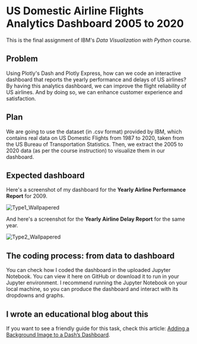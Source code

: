 # US Domestic Airline Flights Analytics Dashboard 2005 to 2020
This is the final assignment of IBM's _Data Visualization with Python_ course.

## Problem
Using Plotly's Dash and Plotly Express, how can we code an interactive dashboard that reports the yearly performance and delays of US airlines? By having this analytics dashboard, we can improve the flight reliability of US airlines. And by doing so, we can enhance customer experience and satisfaction. 

## Plan 
We are going to use the dataset (in .csv format) provided by IBM, which contains real data on US Domestic Flights from 1987 to 2020, taken from the US Bureau of Transportation Statistics. Then, we extract the 2005 to 2020 data (as per the course instruction) to visualize them in our dashboard.

## Expected dashboard
Here's a screenshot of my dashboard for the __Yearly Airline Performance Report__ for 2009. 

![Type1_Wallpapered](https://github.com/marvin-rubia/US-Airlines-Analytics-Dashboard/assets/140475770/5a9e3814-1ea2-46a4-968d-90368b1e8e77)

And here's a screenshot for the __Yearly Airline Delay Report__ for the same year. 

![Type2_Wallpapered](https://github.com/marvin-rubia/US-Airlines-Analytics-Dashboard/assets/140475770/125eefdf-8476-40a4-ab66-272de56890ef)

## The coding process: from data to dashboard
You can check how I coded the dashboard in the uploaded Jupyter Notebook. You can view it here on GitHub or download it to run in your Jupyter environment. I recommend running the Jupyter Notebook on your local machine, so you can produce the dashboard and interact with its dropdowns and graphs.

## I wrote an educational blog about this
If you want to see a friendly guide for this task, check this article: [Adding a Background Image to a Dash’s Dashboard](https://marvinrubia.medium.com/adding-a-background-image-to-dashs-dashboard-41292ebe59be).
